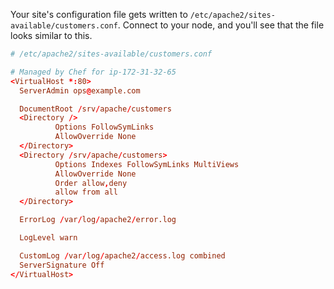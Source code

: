 Your site's configuration file gets written to <code class="file-path">/etc/apache2/sites-available/customers.conf</code>. Connect to your node, and you'll see that the file looks similar to this.

```conf
# /etc/apache2/sites-available/customers.conf

# Managed by Chef for ip-172-31-32-65
<VirtualHost *:80>
  ServerAdmin ops@example.com

  DocumentRoot /srv/apache/customers
  <Directory />
          Options FollowSymLinks
          AllowOverride None
  </Directory>
  <Directory /srv/apache/customers>
          Options Indexes FollowSymLinks MultiViews
          AllowOverride None
          Order allow,deny
          allow from all
  </Directory>

  ErrorLog /var/log/apache2/error.log

  LogLevel warn

  CustomLog /var/log/apache2/access.log combined
  ServerSignature Off
</VirtualHost>
```
